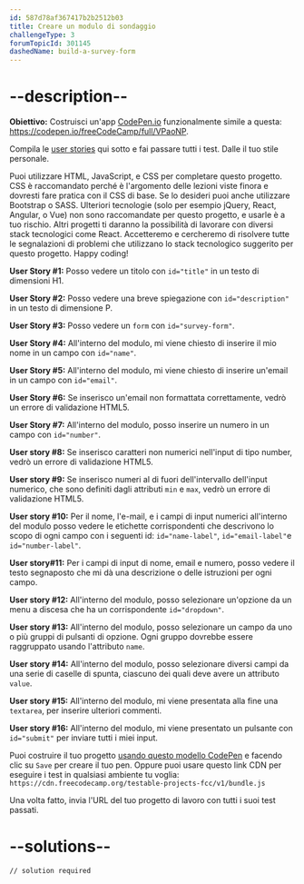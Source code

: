 ```yaml
---
id: 587d78af367417b2b2512b03
title: Creare un modulo di sondaggio
challengeType: 3
forumTopicId: 301145
dashedName: build-a-survey-form
---
```


# --description--

**Obiettivo:** Costruisci un'app [CodePen.io](https://codepen.io) funzionalmente simile a questa: <https://codepen.io/freeCodeCamp/full/VPaoNP>.

Compila le [user stories](https://en.wikipedia.org/wiki/User_story) qui sotto e fai passare tutti i test. Dalle il tuo stile personale.

Puoi utilizzare HTML, JavaScript, e CSS per completare questo progetto. CSS è raccomandato perché è l'argomento delle lezioni viste finora e dovresti fare pratica con il CSS di base. Se lo desideri puoi anche utilizzare Bootstrap o SASS. Ulteriori tecnologie (solo per esempio jQuery, React, Angular, o Vue) non sono raccomandate per questo progetto, e usarle è a tuo rischio. Altri progetti ti daranno la possibilità di lavorare con diversi stack tecnologici come React. Accetteremo e cercheremo di risolvere tutte le segnalazioni di problemi che utilizzano lo stack tecnologico suggerito per questo progetto. Happy coding!

**User Story #1:** Posso vedere un titolo con `id="title"` in un testo di dimensioni H1.

**User Story #2:** Posso vedere una breve spiegazione con `id="description"` in un testo di dimensione P.

**User Story #3:** Posso vedere un `form` con `id="survey-form"`.

**User Story #4:** All'interno del modulo, mi viene chiesto di inserire il mio nome in un campo con `id="name"`.

**User Story #5:** All'interno del modulo, mi viene chiesto di inserire un'email in un campo con `id="email"`.

**User Story #6:** Se inserisco un'email non formattata correttamente, vedrò un errore di validazione HTML5.

**User Story #7:** All'interno del modulo, posso inserire un numero in un campo con `id="number"`.

**User story #8:** Se inserisco caratteri non numerici nell'input di tipo number, vedrò un errore di validazione HTML5.

**User story #9:** Se inserisco numeri al di fuori dell'intervallo dell'input numerico, che sono definiti dagli attributi `min` e `max`, vedrò un errore di validazione HTML5.

**User story #10:** Per il nome, l'e-mail, e i campi di input numerici all'interno del modulo posso vedere le etichette corrispondenti che descrivono lo scopo di ogni campo con i seguenti id: `id="name-label"`, `id="email-label"`e `id="number-label"`.

**User story#11:** Per i campi di input di nome, email e numero, posso vedere il testo segnaposto che mi dà una descrizione o delle istruzioni per ogni campo.

**User story #12:** All'interno del modulo, posso selezionare un'opzione da un menu a discesa che ha un corrispondente `id="dropdown"`.

**User story #13:** All'interno del modulo, posso selezionare un campo da uno o più gruppi di pulsanti di opzione. Ogni gruppo dovrebbe essere raggruppato usando l'attributo `name`.

**User story #14:** All'interno del modulo, posso selezionare diversi campi da una serie di caselle di spunta, ciascuno dei quali deve avere un attributo `value`.

**User story #15:** All'interno del modulo, mi viene presentata alla fine una `textarea`, per inserire ulteriori commenti.

**User story #16:** All'interno del modulo, mi viene presentato un pulsante con `id="submit"` per inviare tutti i miei input.

Puoi costruire il tuo progetto <a href='https://codepen.io/pen?template=MJjpwO' target='_blank' rel='nofollow'>usando questo modello CodePen</a> e facendo clic su `Save` per creare il tuo pen. Oppure puoi usare questo link CDN per eseguire i test in qualsiasi ambiente tu voglia: `https://cdn.freecodecamp.org/testable-projects-fcc/v1/bundle.js`

Una volta fatto, invia l'URL del tuo progetto di lavoro con tutti i suoi test passati.

# --solutions--

```html
// solution required
```
